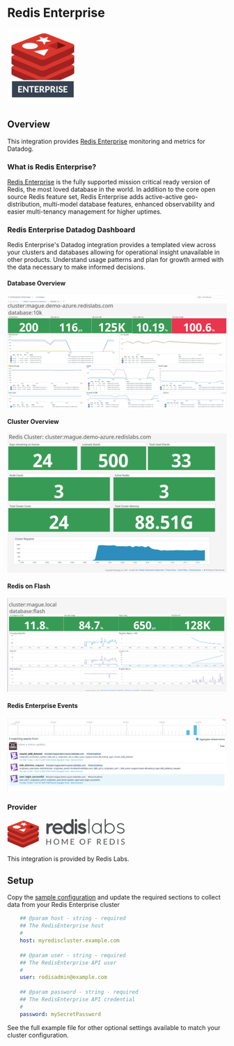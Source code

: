 # Redis Enterprise

![img](./images/redis-enterprise.jpg)

## Overview

This integration provides [Redis Enterprise][1] monitoring and metrics for Datadog.

### What is Redis Enterprise?

[Redis Enterprise][1] is the fully supported mission critical ready version of Redis, the most loved database in the world.  In addition to the core open source Redis feature set, Redis Enterprise adds active-active geo-distribution, multi-model database features, enhanced observability and easier multi-tenancy management for higher uptimes.

### Redis Enterprise Datadog Dashboard

Redis Enterprise's Datadog integration provides a templated view across your clusters and databases allowing for operational insight unavailable in other products.  Understand usage patterns and plan for growth armed with the data necessary to make informed decisions.

#### Database Overview
![overview](./images/dashboard.png)

#### Cluster Overview
![overview](./images/datadog_cluster_top_view.png)

#### Redis on Flash
![rofdash](./images/ROF_dashboard.png)

#### Redis Enterprise Events
![events](./images/events.png)


### Provider

![dashboard](./images/redislabs-logo.png)

This integration is provided by Redis Labs.



## Setup

Copy the [sample configuration][2] and update the required sections to collect data from your Redis Enterprise cluster

```yml
    ## @param host - string - required
    ## The RedisEnterprise host
    #
    host: myrediscluster.example.com

    ## @param user - string - required
    ## The RedisEnterprise API user
    #
    user: redisadmin@example.com

    ## @param password - string - required
    ## The RedisEnterprise API credential
    #
    password: mySecretPassword
```

See the full example file for other optional settings available to match your cluster configuration.

[1]: http://www.redislabs.com
[2]: https://github.com/DataDog/integrations-extras/blob/master/redisenterprise/datadog_checks/redisenterprise/data/conf.yaml.example
